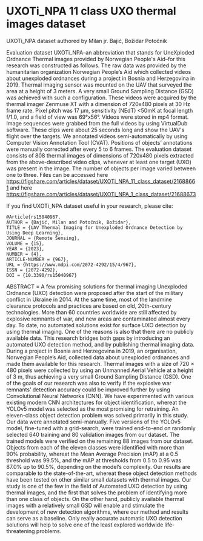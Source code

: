 # UXOTi_NPA 11 class UXO thermal images dataset
UXOTi_NPA dataset authored by Milan jr. Bajić, Božidar Potočnik

Evaluation dataset UXOTi_NPA–an abbreviation that stands for UneXploded Ordnance Thermal images provided by Norwegian People's Aid–for this research was constructed as follows. The raw data was provided by the humanitarian organization Norwegian People’s Aid which collected videos about unexploded ordnances during a project in Bosnia and Herzegovina in 2019. Thermal imaging sensor was mounted on the UAV that surveyed the area at a height of 3 meters. A very small Ground Sampling Distance (GSD) was achieved with such a configuration. These videos were acquired by the thermal imager Zenmuse XT with a dimension of 720x480 pixels at 30 Hz frame rate. Pixel pitch was 17 μm, sensitivity (NEdT) <50mK at focal length f/1.0, and a field of view was 69°x56°. Videos were stored in mp4 format. Image sequences were grabbed from the full videos by using VirtualDub software. These clips were about 25 seconds long and show the UAV's flight over the targets. We annotated videos semi-automatically by using Computer Vision Annotation Tool (CVAT). Positions of objects’ annotations were manually corrected after every 5 to 6 frames. The evaluation dataset consists of 808 thermal images of dimensions of 720x480 pixels extracted from the above-described video clips, whenever at least one target (UXO) was present in the image. The number of objects per image varied between one to three. 
Files can be accessed here https://figshare.com/articles/dataset/UXOTi_NPA_11_class_dataset/21688661 and here https://figshare.com/articles/dataset/UXOTi_NPA_1_class_dataset/21688673

If you find UXOTi_NPA dataset useful in your research, please cite:

    @Article{rs15040967,
    AUTHOR = {Bajić, Milan and Potočnik, Božidar},
    TITLE = {UAV Thermal Imaging for Unexploded Ordnance Detection by Using Deep Learning},
    JOURNAL = {Remote Sensing},
    VOLUME = {15},
    YEAR = {2023},
    NUMBER = {4},
    ARTICLE-NUMBER = {967},
    URL = {https://www.mdpi.com/2072-4292/15/4/967},
    ISSN = {2072-4292},
    DOI = {10.3390/rs15040967}
    
ABSTRACT = A few promising solutions for thermal imaging Unexploded Ordnance (UXO) detection were proposed after the start of the military conflict in Ukraine in 2014. At the same time, most of the landmine clearance protocols and practices are based on old, 20th-century technologies. More than 60 countries worldwide are still affected by explosive remnants of war, and new areas are contaminated almost every day. To date, no automated solutions exist for surface UXO detection by using thermal imaging. One of the reasons is also that there are no publicly available data. This research bridges both gaps by introducing an automated UXO detection method, and by publishing thermal imaging data. During a project in Bosnia and Herzegovina in 2019, an organisation, Norwegian People&rsquo;s Aid, collected data about unexploded ordnances and made them available for this research. Thermal images with a size of 720 &times; 480 pixels were collected by using an Unmanned Aerial Vehicle at a height of 3 m, thus achieving a very small Ground Sampling Distance (GSD). One of the goals of our research was also to verify if the explosive war remnants&rsquo; detection accuracy could be improved further by using Convolutional Neural Networks (CNN). We have experimented with various existing modern CNN architectures for object identification, whereat the YOLOv5 model was selected as the most promising for retraining. An eleven-class object detection problem was solved primarily in this study. Our data were annotated semi-manually. Five versions of the YOLOv5 model, fine-tuned with a grid-search, were trained end-to-end on randomly selected 640 training and 80 validation images from our dataset. The trained models were verified on the remaining 88 images from our dataset. Objects from each of the eleven classes were identified with more than 90% probability, whereat the Mean Average Precision (mAP) at a 0.5 threshold was 99.5%, and the mAP at thresholds from 0.5 to 0.95 was 87.0% up to 90.5%, depending on the model&rsquo;s complexity. Our results are comparable to the state-of-the-art, whereat these object detection methods have been tested on other similar small datasets with thermal images. Our study is one of the few in the field of Automated UXO detection by using thermal images, and the first that solves the problem of identifying more than one class of objects. On the other hand, publicly available thermal images with a relatively small GSD will enable and stimulate the development of new detection algorithms, where our method and results can serve as a baseline. Only really accurate automatic UXO detection solutions will help to solve one of the least explored worldwide life-threatening problems.



